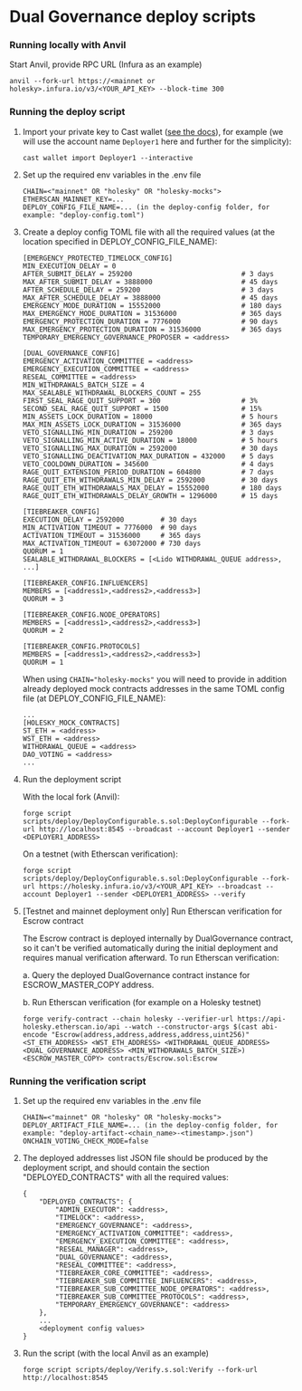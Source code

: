 # Dual Governance deploy scripts

### Running locally with Anvil

Start Anvil, provide RPC URL (Infura as an example)
```
anvil --fork-url https://<mainnet or holesky>.infura.io/v3/<YOUR_API_KEY> --block-time 300
```

### Running the deploy script

1. Import your private key to Cast wallet ([see the docs](https://book.getfoundry.sh/reference/cast/cast-wallet-import)), for example (we will use the account name `Deployer1` here and further for the simplicity):

    ```
    cast wallet import Deployer1 --interactive
    ```

2. Set up the required env variables in the .env file

    ```
    CHAIN=<"mainnet" OR "holesky" OR "holesky-mocks">
    ETHERSCAN_MAINNET_KEY=...
    DEPLOY_CONFIG_FILE_NAME=... (in the deploy-config folder, for example: "deploy-config.toml")
    ```

3. Create a deploy config TOML file with all the required values (at the location specified in DEPLOY_CONFIG_FILE_NAME):
    ```
    [EMERGENCY_PROTECTED_TIMELOCK_CONFIG]
    MIN_EXECUTION_DELAY = 0
    AFTER_SUBMIT_DELAY = 259200                           # 3 days
    MAX_AFTER_SUBMIT_DELAY = 3888000                      # 45 days
    AFTER_SCHEDULE_DELAY = 259200                         # 3 days
    MAX_AFTER_SCHEDULE_DELAY = 3888000                    # 45 days
    EMERGENCY_MODE_DURATION = 15552000                    # 180 days
    MAX_EMERGENCY_MODE_DURATION = 31536000                # 365 days
    EMERGENCY_PROTECTION_DURATION = 7776000               # 90 days
    MAX_EMERGENCY_PROTECTION_DURATION = 31536000          # 365 days
    TEMPORARY_EMERGENCY_GOVERNANCE_PROPOSER = <address>

    [DUAL_GOVERNANCE_CONFIG]
    EMERGENCY_ACTIVATION_COMMITTEE = <address>
    EMERGENCY_EXECUTION_COMMITTEE = <address>
    RESEAL_COMMITTEE = <address>
    MIN_WITHDRAWALS_BATCH_SIZE = 4
    MAX_SEALABLE_WITHDRAWAL_BLOCKERS_COUNT = 255
    FIRST_SEAL_RAGE_QUIT_SUPPORT = 300                    # 3%
    SECOND_SEAL_RAGE_QUIT_SUPPORT = 1500                  # 15%
    MIN_ASSETS_LOCK_DURATION = 18000                      # 5 hours
    MAX_MIN_ASSETS_LOCK_DURATION = 31536000               # 365 days
    VETO_SIGNALLING_MIN_DURATION = 259200                 # 3 days
    VETO_SIGNALLING_MIN_ACTIVE_DURATION = 18000           # 5 hours
    VETO_SIGNALLING_MAX_DURATION = 2592000                # 30 days
    VETO_SIGNALLING_DEACTIVATION_MAX_DURATION = 432000    # 5 days
    VETO_COOLDOWN_DURATION = 345600                       # 4 days
    RAGE_QUIT_EXTENSION_PERIOD_DURATION = 604800          # 7 days
    RAGE_QUIT_ETH_WITHDRAWALS_MIN_DELAY = 2592000         # 30 days
    RAGE_QUIT_ETH_WITHDRAWALS_MAX_DELAY = 15552000        # 180 days
    RAGE_QUIT_ETH_WITHDRAWALS_DELAY_GROWTH = 1296000      # 15 days

    [TIEBREAKER_CONFIG]
    EXECUTION_DELAY = 2592000         # 30 days
    MIN_ACTIVATION_TIMEOUT = 7776000  # 90 days
    ACTIVATION_TIMEOUT = 31536000     # 365 days
    MAX_ACTIVATION_TIMEOUT = 63072000 # 730 days
    QUORUM = 1
    SEALABLE_WITHDRAWAL_BLOCKERS = [<Lido WITHDRAWAL_QUEUE address>, ...]

    [TIEBREAKER_CONFIG.INFLUENCERS]
    MEMBERS = [<address1>,<address2>,<address3>]
    QUORUM = 3

    [TIEBREAKER_CONFIG.NODE_OPERATORS]
    MEMBERS = [<address1>,<address2>,<address3>]
    QUORUM = 2

    [TIEBREAKER_CONFIG.PROTOCOLS]
    MEMBERS = [<address1>,<address2>,<address3>]
    QUORUM = 1
    ```

    When using `CHAIN="holesky-mocks"` you will need to provide in addition already deployed mock contracts addresses in the same TOML config file (at DEPLOY_CONFIG_FILE_NAME):
    
    ```
    ...
    [HOLESKY_MOCK_CONTRACTS]
    ST_ETH = <address>
    WST_ETH = <address>
    WITHDRAWAL_QUEUE = <address>
    DAO_VOTING = <address>
    ...
    ```

4. Run the deployment script

    With the local fork (Anvil):
    ```
    forge script scripts/deploy/DeployConfigurable.s.sol:DeployConfigurable --fork-url http://localhost:8545 --broadcast --account Deployer1 --sender <DEPLOYER1_ADDRESS>
    ```

    On a testnet (with Etherscan verification):
    ```
    forge script scripts/deploy/DeployConfigurable.s.sol:DeployConfigurable --fork-url https://holesky.infura.io/v3/<YOUR_API_KEY> --broadcast --account Deployer1 --sender <DEPLOYER1_ADDRESS> --verify
    ```

5. [Testnet and mainnet deployment only] Run Etherscan verification for Escrow contract

    The Escrow contract is deployed internally by DualGovernance contract, so it can't be verified automatically during the initial deployment and requires manual verification afterward. To run Etherscan verification:

    a. Query the deployed DualGovernance contract instance for ESCROW_MASTER_COPY address.

    b. Run Etherscan verification (for example on a Holesky testnet)

    ```
    forge verify-contract --chain holesky --verifier-url https://api-holesky.etherscan.io/api --watch --constructor-args $(cast abi-encode "Escrow(address,address,address,address,uint256)" <ST_ETH_ADDRESS> <WST_ETH_ADDRESS> <WITHDRAWAL_QUEUE_ADDRESS> <DUAL_GOVERNANCE_ADDRESS> <MIN_WITHDRAWALS_BATCH_SIZE>) <ESCROW_MASTER_COPY> contracts/Escrow.sol:Escrow
    ```

### Running the verification script

1. Set up the required env variables in the .env file

    ```
    CHAIN=<"mainnet" OR "holesky" OR "holesky-mocks">
    DEPLOY_ARTIFACT_FILE_NAME=... (in the deploy-config folder, for example: "deploy-artifact-<chain_name>-<timestamp>.json")
    ONCHAIN_VOTING_CHECK_MODE=false
    ```

2. The deployed addresses list JSON file should be produced by the deployment script, and should contain the section "DEPLOYED_CONTRACTS" with all the required values:

    ```
    {
        "DEPLOYED_CONTRACTS": {
            "ADMIN_EXECUTOR": <address>,
            "TIMELOCK": <address>,
            "EMERGENCY_GOVERNANCE": <address>,
            "EMERGENCY_ACTIVATION_COMMITTEE": <address>,
            "EMERGENCY_EXECUTION_COMMITTEE": <address>,
            "RESEAL_MANAGER": <address>,
            "DUAL_GOVERNANCE": <address>,
            "RESEAL_COMMITTEE": <address>,
            "TIEBREAKER_CORE_COMMITTEE": <address>,
            "TIEBREAKER_SUB_COMMITTEE_INFLUENCERS": <address>,
            "TIEBREAKER_SUB_COMMITTEE_NODE_OPERATORS": <address>,
            "TIEBREAKER_SUB_COMMITTEE_PROTOCOLS": <address>,
            "TEMPORARY_EMERGENCY_GOVERNANCE": <address>
        },
        ...
        <deployment config values>
    }
    ```

3. Run the script (with the local Anvil as an example)

    ```
    forge script scripts/deploy/Verify.s.sol:Verify --fork-url http://localhost:8545
    ```
